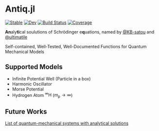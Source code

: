 # Antiq.jl

[![Stable](https://img.shields.io/badge/docs-stable-blue.svg)](https://ohno.github.io/Antiq.jl/stable/)
[![Dev](https://img.shields.io/badge/docs-dev-blue.svg)](https://ohno.github.io/Antiq.jl/dev/)
[![Build Status](https://github.com/ohno/Antiq.jl/actions/workflows/CI.yml/badge.svg?branch=main)](https://github.com/ohno/Antiq.jl/actions/workflows/CI.yml?query=branch%3Amain)
[![Coverage](https://codecov.io/gh/ohno/Antiq.jl/branch/main/graph/badge.svg)](https://codecov.io/gh/ohno/Antiq.jl)

**An**aly**ti**cal soulutions of Schrödinger e**q**uations, named by [@KB-satou](https://github.com/KB-satou) and [@ultimatile](https://github.com/ultimatile)

Self-contained, Well-Tested, Well-Documented Functions for Quantum Mechanical Models

## Supported Models

- Infinite Potential Well (Particle in a box)
- Harmonic Oscillator
- Morse Potential
- Hydrogen Atom $^\infty\mathrm{H}$ ($m_\mathrm{p}\rightarrow\infty$)

## Future Works

[List of quantum-mechanical systems with analytical solutions](https://en.wikipedia.org/wiki/List_of_quantum-mechanical_systems_with_analytical_solutions)
